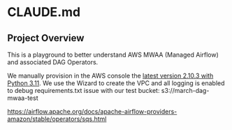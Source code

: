 # CLAUDE.md

## Project Overview

This is a playground to better understand AWS MWAA (Managed Airflow) and associated DAG Operators.

We manually provision in the AWS console the [latest version 2.10.3 with Python
3.11](https://docs.aws.amazon.com/mwaa/latest/userguide/airflow-versions.html).
We use the Wizard to create the VPC and all logging is enabled to debug
requirements.txt issue with our test bucket: s3://march-dag-mwaa-test

https://airflow.apache.org/docs/apache-airflow-providers-amazon/stable/operators/sqs.html

